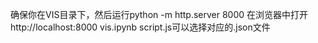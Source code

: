 确保你在VIS目录下，然后运行python -m http.server 8000
在浏览器中打开http://localhost:8000
vis.ipynb
script.js可以选择对应的.json文件
